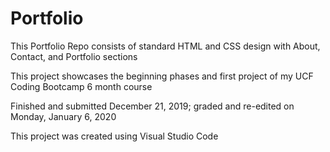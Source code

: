 # Portfolio

This Portfolio Repo consists of standard HTML and CSS design with About, Contact, and Portfolio sections

This project showcases the beginning phases and first project of my UCF Coding Bootcamp 6 month course

Finished and submitted December 21, 2019; graded and re-edited on Monday, January 6, 2020

This project was created using Visual Studio Code
